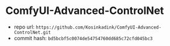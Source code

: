 # ComfyUI-Advanced-ControlNet
- repo url: `https://github.com/Kosinkadink/ComfyUI-Advanced-ControlNet.git`
- commit hash: `bd5bcbf5c0074de54754760dd685c72cfd045bc3`
